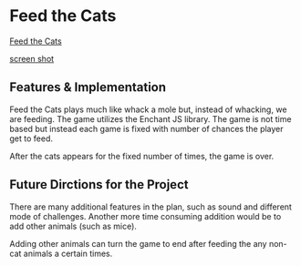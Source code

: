 # Feed the Cats

[Feed the Cats](https://eddielao.github.io/js-project/)

[screen shot](images/scree-shot.png)

## Features & Implementation

Feed the Cats plays much like whack a mole but, instead of whacking, we are feeding. The game utilizes the Enchant JS library. The game is not time based but instead each game is fixed with number of chances the player get to feed.

After the cats appears for the fixed number of times, the game is over.

## Future Dirctions for the Project

There are many additional features in the plan, such as sound and different mode of challenges. Another more time consuming addition would be to add other animals (such as mice).

Adding other animals can turn the game to end after feeding the any non-cat animals a certain times.
